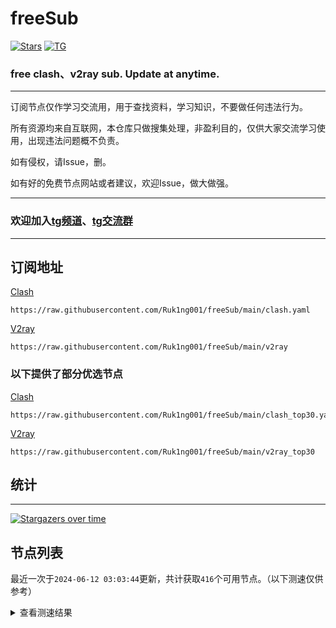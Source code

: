 # freeSub
[![Stars](https://img.shields.io/github/stars/Ruk1ng001/freeSub)](https://github.com/Ruk1ng001/freeSub/stargazers)
[![TG](https://img.shields.io/badge/Telegram-gray?logo=Telegram)](https://t.me/Ruk1ng001)
### free clash、v2ray sub. Update at anytime.

---

订阅节点仅作学习交流用，用于查找资料，学习知识，不要做任何违法行为。

所有资源均来自互联网，本仓库只做搜集处理，非盈利目的，仅供大家交流学习使用，出现违法问题概不负责。

如有侵权，请Issue，删。

如有好的免费节点网站或者建议，欢迎Issue，做大做强。

---

### 欢迎加入[tg频道](https://t.me/Ruk1ng001)、[tg交流群](https://t.me/+-e-b04EE5Cw2NmU1)

---

## 订阅地址
[Clash](https://raw.githubusercontent.com/Ruk1ng001/freeSub/main/clash.yaml)
```
https://raw.githubusercontent.com/Ruk1ng001/freeSub/main/clash.yaml
```
[V2ray](https://raw.githubusercontent.com/Ruk1ng001/freeSub/main/v2ray)
```
https://raw.githubusercontent.com/Ruk1ng001/freeSub/main/v2ray
```
### 以下提供了部分优选节点

[Clash](https://raw.githubusercontent.com/Ruk1ng001/freeSub/main/clash_top30.yaml)
```
https://raw.githubusercontent.com/Ruk1ng001/freeSub/main/clash_top30.yaml
```
[V2ray](https://raw.githubusercontent.com/Ruk1ng001/freeSub/main/v2ray_top30)
```
https://raw.githubusercontent.com/Ruk1ng001/freeSub/main/v2ray_top30
```

## 统计

---

[![Stargazers over time](https://starchart.cc/Ruk1ng001/freeSub.svg)](https://starchart.cc/Ruk1ng001/freeSub)

## 节点列表

最近一次于`2024-06-12 03:03:44`更新，共计获取`416`个可用节点。（以下测速仅供参考）

<details> <summary>查看测速结果</summary>

| 序号 | 节点 | 带宽 | 延迟 |
|:--:|:--:|:--:|:--:|
 | 1 | ChatGPT😈github.com/Ruk1ng001_-1787046878 | 4.26MB/s | 527.00ms |
 | 2 | CN😈github.com/Ruk1ng001_688576700 | 3.89MB/s | 563.00ms |
 | 3 | HK😈github.com/Ruk1ng001_976007502 | 3.84MB/s | 462.00ms |
 | 4 | SG😈github.com/Ruk1ng001_-2037179900 | 3.77MB/s | 603.00ms |
 | 5 | CN😈github.com/Ruk1ng001_-1607947913 | 3.75MB/s | 689.00ms |
 | 6 | SG😈github.com/Ruk1ng001_-1887957754 | 3.53MB/s | 610.00ms |
 | 7 | Other😈github.com/Ruk1ng001_-877574257 | 3.23MB/s | 552.00ms |
 | 8 | SG😈github.com/Ruk1ng001_445180895 | 3.14MB/s | 660.00ms |
 | 9 | SG😈github.com/Ruk1ng001_-94688890 | 3.08MB/s | 712.00ms |
 | 10 | CN😈github.com/Ruk1ng001_510837293 | 2.99MB/s | 343.00ms |
 | 11 | CN😈github.com/Ruk1ng001_1093731890 | 2.90MB/s | 327.00ms |
 | 12 | JP😈github.com/Ruk1ng001_114988891 | 2.64MB/s | 623.00ms |
 | 13 | JP😈github.com/Ruk1ng001_1063907809 | 2.31MB/s | 448.00ms |
 | 14 | KR😈github.com/Ruk1ng001_1437895741 | 2.31MB/s | 1186.00ms |
 | 15 | HK😈github.com/Ruk1ng001_1450856210 | 2.24MB/s | 418.00ms |
 | 16 | HK😈github.com/Ruk1ng001_-1816279869 | 2.23MB/s | 384.00ms |
 | 17 | JP😈github.com/Ruk1ng001_1112293865 | 2.18MB/s | 401.00ms |
 | 18 | Euro😈github.com/Ruk1ng001_-1314266732 | 2.18MB/s | 340.00ms |
 | 19 | PL😈github.com/Ruk1ng001_-1981260913 | 2.09MB/s | 2996.00ms |
 | 20 | CA😈github.com/Ruk1ng001_572722291 | 2.02MB/s | 2990.00ms |
 | 21 | JP😈github.com/Ruk1ng001_542461956 | 1.99MB/s | 524.00ms |
 | 22 | UM😈github.com/Ruk1ng001_1018232903 | 1.98MB/s | 524.00ms |
 | 23 | HK😈github.com/Ruk1ng001_-1417589658 | 1.88MB/s | 1369.00ms |
 | 24 | HK😈github.com/Ruk1ng001_1553399980 | 1.88MB/s | 1916.00ms |
 | 25 | TW😈github.com/Ruk1ng001_788765509 | 1.87MB/s | 597.00ms |
 | 26 | TW😈github.com/Ruk1ng001_-18049673 | 1.85MB/s | 730.00ms |
 | 27 | CN😈github.com/Ruk1ng001_1918778292 | 1.84MB/s | 520.00ms |
 | 28 | SG😈github.com/Ruk1ng001_-808229198 | 1.82MB/s | 1047.00ms |
 | 29 | JP😈github.com/Ruk1ng001_-1175359799 | 1.73MB/s | 768.00ms |
 | 30 | CA😈github.com/Ruk1ng001_473767417 | 1.71MB/s | 1200.00ms |
 | 31 | KR😈github.com/Ruk1ng001_-2075407552 | 1.69MB/s | 454.00ms |
 | 32 | Other😈github.com/Ruk1ng001_-1914618509 | 1.60MB/s | 518.00ms |
 | 33 | KR😈github.com/Ruk1ng001_-1692751462 | 1.60MB/s | 784.00ms |
 | 34 | CA😈github.com/Ruk1ng001_1248057636 | 1.57MB/s | 1602.00ms |
 | 35 | CA😈github.com/Ruk1ng001_-1989250554 | 1.51MB/s | 998.00ms |
 | 36 | UM😈github.com/Ruk1ng001_-1854220294 | 1.50MB/s | 920.00ms |
 | 37 | CN😈github.com/Ruk1ng001_-6315120 | 1.49MB/s | 1031.00ms |
 | 38 | UM😈github.com/Ruk1ng001_-1116103577 | 1.48MB/s | 1099.00ms |
 | 39 | UM😈github.com/Ruk1ng001_-850469968 | 1.46MB/s | 1075.00ms |
 | 40 | CA😈github.com/Ruk1ng001_-999722348 | 1.45MB/s | 1382.00ms |
 | 41 | CN😈github.com/Ruk1ng001_-1506022079 | 1.43MB/s | 692.00ms |
 | 42 | CA😈github.com/Ruk1ng001_1501061579 | 1.43MB/s | 1328.00ms |
 | 43 | CA😈github.com/Ruk1ng001_-883207488 | 1.41MB/s | 1542.00ms |
 | 44 | CA😈github.com/Ruk1ng001_1107270903 | 1.39MB/s | 1842.00ms |
 | 45 | CA😈github.com/Ruk1ng001_-1037727474 | 1.37MB/s | 1450.00ms |
 | 46 | HK😈github.com/Ruk1ng001_-592931911 | 1.37MB/s | 855.00ms |
 | 47 | Other😈github.com/Ruk1ng001_1259541553 | 1.36MB/s | 1214.00ms |
 | 48 | UM😈github.com/Ruk1ng001_629981807 | 1.35MB/s | 1006.00ms |
 | 49 | CA😈github.com/Ruk1ng001_-477419616 | 1.35MB/s | 1427.00ms |
 | 50 | KR😈github.com/Ruk1ng001_-1492631877 | 1.35MB/s | 537.00ms |
 | 51 | Asia😈github.com/Ruk1ng001_831692901 | 1.34MB/s | 909.00ms |
 | 52 | TW😈github.com/Ruk1ng001_54531584 | 1.32MB/s | 1430.00ms |
 | 53 | CA😈github.com/Ruk1ng001_-1484494350 | 1.30MB/s | 1468.00ms |
 | 54 | RU😈github.com/Ruk1ng001_528691366 | 1.30MB/s | 1211.00ms |
 | 55 | JP😈github.com/Ruk1ng001_-2134533757 | 1.30MB/s | 384.00ms |
 | 56 | CA😈github.com/Ruk1ng001_-139697148 | 1.29MB/s | 1522.00ms |
 | 57 | UM😈github.com/Ruk1ng001_-1257421967 | 1.28MB/s | 1159.00ms |
 | 58 | CA😈github.com/Ruk1ng001_1626132040 | 1.28MB/s | 1790.00ms |
 | 59 | HK😈github.com/Ruk1ng001_1152412069 | 1.27MB/s | 2979.00ms |
 | 60 | UM😈github.com/Ruk1ng001_-1666842268 | 1.27MB/s | 2068.00ms |
 | 61 | CA😈github.com/Ruk1ng001_-148652516 | 1.27MB/s | 1992.00ms |
 | 62 | CA😈github.com/Ruk1ng001_-1448704818 | 1.26MB/s | 1880.00ms |
 | 63 | HK😈github.com/Ruk1ng001_-1566498071 | 1.25MB/s | 1088.00ms |
 | 64 | UM😈github.com/Ruk1ng001_1429229212 | 1.22MB/s | 1213.00ms |
 | 65 | UM😈github.com/Ruk1ng001_-445833043 | 1.20MB/s | 1707.00ms |
 | 66 | CA😈github.com/Ruk1ng001_878724872 | 1.20MB/s | 1663.00ms |
 | 67 | UM😈github.com/Ruk1ng001_1303578646 | 1.20MB/s | 1206.00ms |
 | 68 | CA😈github.com/Ruk1ng001_-445362946 | 1.19MB/s | 1497.00ms |
 | 69 | CA😈github.com/Ruk1ng001_1885262548 | 1.17MB/s | 1501.00ms |
 | 70 | CA😈github.com/Ruk1ng001_1020249785 | 1.17MB/s | 1535.00ms |
 | 71 | HK😈github.com/Ruk1ng001_-53588819 | 1.16MB/s | 937.00ms |
 | 72 | CA😈github.com/Ruk1ng001_1822884007 | 1.16MB/s | 1122.00ms |
 | 73 | UM😈github.com/Ruk1ng001_-1920061911 | 1.15MB/s | 1333.00ms |
 | 74 | UM😈github.com/Ruk1ng001_-1398207475 | 1.15MB/s | 1295.00ms |
 | 75 | CN😈github.com/Ruk1ng001_757930817 | 1.11MB/s | 721.00ms |
 | 76 | UM😈github.com/Ruk1ng001_-1986465562 | 1.11MB/s | 1218.00ms |
 | 77 | UM😈github.com/Ruk1ng001_-618823350 | 1.11MB/s | 1197.00ms |
 | 78 | CA😈github.com/Ruk1ng001_1610677667 | 1.10MB/s | 1766.00ms |
 | 79 | UM😈github.com/Ruk1ng001_913949734 | 1.10MB/s | 1186.00ms |
 | 80 | UM😈github.com/Ruk1ng001_1263919475 | 1.10MB/s | 1216.00ms |
 | 81 | CA😈github.com/Ruk1ng001_-352530556 | 1.07MB/s | 1323.00ms |
 | 82 | US😈github.com/Ruk1ng001_777952858 | 1.06MB/s | 1691.00ms |
 | 83 | FR😈github.com/Ruk1ng001_-715025005 | 1.06MB/s | 1839.00ms |
 | 84 | UM😈github.com/Ruk1ng001_757201259 | 1.06MB/s | 1104.00ms |
 | 85 | Euro😈github.com/Ruk1ng001_-1827284712 | 1.06MB/s | 1826.00ms |
 | 86 | CA😈github.com/Ruk1ng001_561995180 | 1.05MB/s | 1936.00ms |
 | 87 | Euro😈github.com/Ruk1ng001_25263239 | 1.05MB/s | 1773.00ms |
 | 88 | UM😈github.com/Ruk1ng001_-2100351759 | 1.04MB/s | 1213.00ms |
 | 89 | UM😈github.com/Ruk1ng001_459534470 | 1.04MB/s | 1207.00ms |
 | 90 | SG😈github.com/Ruk1ng001_477985552 | 1.03MB/s | 518.00ms |
 | 91 | CA😈github.com/Ruk1ng001_1386396304 | 1.03MB/s | 1648.00ms |
 | 92 | CA😈github.com/Ruk1ng001_-1831429985 | 1.02MB/s | 1677.00ms |
 | 93 | CA😈github.com/Ruk1ng001_-179314871 | 1021.97KB/s | 1725.00ms |
 | 94 | Asia😈github.com/Ruk1ng001_-1037551786 | 1012.15KB/s | 559.00ms |
 | 95 | CA😈github.com/Ruk1ng001_235356181 | 1009.12KB/s | 1910.00ms |
 | 96 | HK😈github.com/Ruk1ng001_977245705 | 1005.65KB/s | 1536.00ms |
 | 97 | US😈github.com/Ruk1ng001_1932136073 | 996.13KB/s | 1321.00ms |
 | 98 | CA😈github.com/Ruk1ng001_940161678 | 996.11KB/s | 1609.00ms |
 | 99 | UM😈github.com/Ruk1ng001_2054894954 | 988.66KB/s | 1265.00ms |
 | 100 | UM😈github.com/Ruk1ng001_1034331182 | 980.44KB/s | 1242.00ms |
 | 101 | UM😈github.com/Ruk1ng001_1051240296 | 977.19KB/s | 1271.00ms |
 | 102 | HK😈github.com/Ruk1ng001_1514907692 | 967.31KB/s | 1644.00ms |
 | 103 | CN😈github.com/Ruk1ng001_-821560831 | 965.96KB/s | 343.00ms |
 | 104 | JP😈github.com/Ruk1ng001_-115193543 | 964.43KB/s | 526.00ms |
 | 105 | UM😈github.com/Ruk1ng001_1241820153 | 963.62KB/s | 892.00ms |
 | 106 | PL😈github.com/Ruk1ng001_1273291453 | 953.15KB/s | 771.00ms |
 | 107 | CA😈github.com/Ruk1ng001_1565625205 | 949.19KB/s | 2347.00ms |
 | 108 | CN😈github.com/Ruk1ng001_-1445423274 | 947.22KB/s | 622.00ms |
 | 109 | Euro😈github.com/Ruk1ng001_-265186892 | 945.33KB/s | 1917.00ms |
 | 110 | UM😈github.com/Ruk1ng001_-1623553473 | 944.23KB/s | 1094.00ms |
 | 111 | NL😈github.com/Ruk1ng001_-1015548933 | 942.90KB/s | 1354.00ms |
 | 112 | PL😈github.com/Ruk1ng001_232938967 | 937.62KB/s | 786.00ms |
 | 113 | FR😈github.com/Ruk1ng001_-416544445 | 937.23KB/s | 1170.00ms |
 | 114 | US😈github.com/Ruk1ng001_78465603 | 933.72KB/s | 1451.00ms |
 | 115 | CN😈github.com/Ruk1ng001_-1379830420 | 930.38KB/s | 1433.00ms |
 | 116 | GB😈github.com/Ruk1ng001_171975609 | 930.35KB/s | 1066.00ms |
 | 117 | CN😈github.com/Ruk1ng001_923473213 | 929.29KB/s | 1401.00ms |
 | 118 | CN😈github.com/Ruk1ng001_-1830203450 | 926.33KB/s | 1344.00ms |
 | 119 | FR😈github.com/Ruk1ng001_-695916869 | 922.69KB/s | 808.00ms |
 | 120 | FR😈github.com/Ruk1ng001_-933872702 | 915.65KB/s | 1196.00ms |
 | 121 | HK😈github.com/Ruk1ng001_-1765441212 | 915.40KB/s | 1706.00ms |
 | 122 | US😈github.com/Ruk1ng001_1240227975 | 911.01KB/s | 1438.00ms |
 | 123 | FR😈github.com/Ruk1ng001_-937432090 | 905.98KB/s | 766.00ms |
 | 124 | FR😈github.com/Ruk1ng001_-1162557377 | 903.89KB/s | 781.00ms |
 | 125 | FR😈github.com/Ruk1ng001_1511055292 | 901.26KB/s | 1038.00ms |
 | 126 | CA😈github.com/Ruk1ng001_-1689549925 | 900.56KB/s | 1734.00ms |
 | 127 | FR😈github.com/Ruk1ng001_-834642622 | 898.70KB/s | 1028.00ms |
 | 128 | NL😈github.com/Ruk1ng001_-1059410687 | 895.71KB/s | 1389.00ms |
 | 129 | FR😈github.com/Ruk1ng001_1428602512 | 895.26KB/s | 982.00ms |
 | 130 | FR😈github.com/Ruk1ng001_460132446 | 893.58KB/s | 818.00ms |
 | 131 | FR😈github.com/Ruk1ng001_1547493110 | 891.16KB/s | 1057.00ms |
 | 132 | FR😈github.com/Ruk1ng001_1837942177 | 888.97KB/s | 828.00ms |
 | 133 | FR😈github.com/Ruk1ng001_1411978166 | 888.91KB/s | 802.00ms |
 | 134 | US😈github.com/Ruk1ng001_660320414 | 887.97KB/s | 1459.00ms |
 | 135 | Euro😈github.com/Ruk1ng001_18318790 | 887.50KB/s | 996.00ms |
 | 136 | FR😈github.com/Ruk1ng001_1514432225 | 886.19KB/s | 1027.00ms |
 | 137 | HK😈github.com/Ruk1ng001_217424615 | 882.17KB/s | 609.00ms |
 | 138 | Other😈github.com/Ruk1ng001_-935383257 | 881.39KB/s | 1481.00ms |
 | 139 | FR😈github.com/Ruk1ng001_118942455 | 877.57KB/s | 1811.00ms |
 | 140 | UM😈github.com/Ruk1ng001_337036286 | 868.14KB/s | 1475.00ms |
 | 141 | FR😈github.com/Ruk1ng001_2045795544 | 866.56KB/s | 810.00ms |
 | 142 | FR😈github.com/Ruk1ng001_-1053759612 | 866.36KB/s | 1013.00ms |
 | 143 | FR😈github.com/Ruk1ng001_1972596040 | 865.53KB/s | 1032.00ms |
 | 144 | CA😈github.com/Ruk1ng001_-1340086646 | 863.40KB/s | 1679.00ms |
 | 145 | TW😈github.com/Ruk1ng001_1893672134 | 863.06KB/s | 1625.00ms |
 | 146 | FR😈github.com/Ruk1ng001_475009219 | 861.62KB/s | 1038.00ms |
 | 147 | FR😈github.com/Ruk1ng001_2090908757 | 861.07KB/s | 1021.00ms |
 | 148 | PL😈github.com/Ruk1ng001_-78977996 | 858.54KB/s | 1136.00ms |
 | 149 | FR😈github.com/Ruk1ng001_-1663307983 | 858.03KB/s | 1042.00ms |
 | 150 | FR😈github.com/Ruk1ng001_-373948873 | 857.76KB/s | 1018.00ms |
 | 151 | FR😈github.com/Ruk1ng001_955397849 | 855.48KB/s | 824.00ms |
 | 152 | NL😈github.com/Ruk1ng001_-331801907 | 855.09KB/s | 783.00ms |
 | 153 | CN😈github.com/Ruk1ng001_627584863 | 854.13KB/s | 1346.00ms |
 | 154 | FR😈github.com/Ruk1ng001_1183638361 | 853.66KB/s | 1041.00ms |
 | 155 | FR😈github.com/Ruk1ng001_-726199911 | 853.59KB/s | 1060.00ms |
 | 156 | FR😈github.com/Ruk1ng001_1907252038 | 853.31KB/s | 810.00ms |
 | 157 | Other😈github.com/Ruk1ng001_376568346 | 851.76KB/s | 983.00ms |
 | 158 | FR😈github.com/Ruk1ng001_607364820 | 847.89KB/s | 840.00ms |
 | 159 | FR😈github.com/Ruk1ng001_-1611703640 | 846.94KB/s | 1332.00ms |
 | 160 | CN😈github.com/Ruk1ng001_-372369807 | 846.70KB/s | 339.00ms |
 | 161 | GB😈github.com/Ruk1ng001_-1964018986 | 844.09KB/s | 754.00ms |
 | 162 | FR😈github.com/Ruk1ng001_-1728010228 | 841.45KB/s | 1041.00ms |
 | 163 | FR😈github.com/Ruk1ng001_-1857771266 | 841.36KB/s | 910.00ms |
 | 164 | FR😈github.com/Ruk1ng001_945843644 | 841.10KB/s | 760.00ms |
 | 165 | FR😈github.com/Ruk1ng001_995614948 | 840.07KB/s | 1004.00ms |
 | 166 | Other😈github.com/Ruk1ng001_-156638627 | 838.57KB/s | 1432.00ms |
 | 167 | FR😈github.com/Ruk1ng001_1540704172 | 838.51KB/s | 1312.00ms |
 | 168 | FR😈github.com/Ruk1ng001_1086922309 | 834.90KB/s | 1036.00ms |
 | 169 | FR😈github.com/Ruk1ng001_1940263112 | 834.70KB/s | 832.00ms |
 | 170 | FR😈github.com/Ruk1ng001_738482068 | 834.56KB/s | 866.00ms |
 | 171 | FR😈github.com/Ruk1ng001_1128113646 | 834.46KB/s | 1476.00ms |
 | 172 | PL😈github.com/Ruk1ng001_1831781205 | 831.46KB/s | 866.00ms |
 | 173 | Other😈github.com/Ruk1ng001_-1559765588 | 830.90KB/s | 879.00ms |
 | 174 | CN😈github.com/Ruk1ng001_-906837236 | 830.78KB/s | 1379.00ms |
 | 175 | FR😈github.com/Ruk1ng001_2079344206 | 829.02KB/s | 1075.00ms |
 | 176 | CA😈github.com/Ruk1ng001_-1296741748 | 827.90KB/s | 1959.00ms |
 | 177 | FR😈github.com/Ruk1ng001_-790404634 | 826.07KB/s | 877.00ms |
 | 178 | FR😈github.com/Ruk1ng001_-771843790 | 824.24KB/s | 1037.00ms |
 | 179 | PL😈github.com/Ruk1ng001_-2052711301 | 821.78KB/s | 857.00ms |
 | 180 | NL😈github.com/Ruk1ng001_-1100658875 | 820.71KB/s | 717.00ms |
 | 181 | US😈github.com/Ruk1ng001_1774724801 | 816.18KB/s | 824.00ms |
 | 182 | FR😈github.com/Ruk1ng001_-379124212 | 813.90KB/s | 994.00ms |
 | 183 | US😈github.com/Ruk1ng001_622120033 | 806.80KB/s | 980.00ms |
 | 184 | CA😈github.com/Ruk1ng001_-2135311037 | 805.84KB/s | 1690.00ms |
 | 185 | US😈github.com/Ruk1ng001_1490566360 | 805.22KB/s | 825.00ms |
 | 186 | FR😈github.com/Ruk1ng001_-549524324 | 804.35KB/s | 808.00ms |
 | 187 | FR😈github.com/Ruk1ng001_-552765619 | 793.10KB/s | 865.00ms |
 | 188 | FR😈github.com/Ruk1ng001_789564023 | 789.02KB/s | 1166.00ms |
 | 189 | HK😈github.com/Ruk1ng001_272476879 | 785.50KB/s | 2122.00ms |
 | 190 | CA😈github.com/Ruk1ng001_1132634313 | 778.88KB/s | 1565.00ms |
 | 191 | GB😈github.com/Ruk1ng001_1149299322 | 776.15KB/s | 1008.00ms |
 | 192 | Other😈github.com/Ruk1ng001_1642246421 | 774.83KB/s | 1460.00ms |
 | 193 | FR😈github.com/Ruk1ng001_1810107631 | 770.85KB/s | 873.00ms |
 | 194 | FR😈github.com/Ruk1ng001_628145102 | 768.61KB/s | 807.00ms |
 | 195 | UM😈github.com/Ruk1ng001_226038673 | 767.90KB/s | 881.00ms |
 | 196 | Other😈github.com/Ruk1ng001_-1178132242 | 763.46KB/s | 1049.00ms |
 | 197 | US😈github.com/Ruk1ng001_-1358666805 | 757.47KB/s | 1177.00ms |
 | 198 | UM😈github.com/Ruk1ng001_-1985482861 | 756.99KB/s | 850.00ms |
 | 199 | CN😈github.com/Ruk1ng001_1868487708 | 745.60KB/s | 790.00ms |
 | 200 | IE😈github.com/Ruk1ng001_-165003283 | 738.62KB/s | 1017.00ms |
 | 201 | UM😈github.com/Ruk1ng001_710296591 | 737.42KB/s | 868.00ms |
 | 202 | CA😈github.com/Ruk1ng001_1718827210 | 734.00KB/s | 2155.00ms |
 | 203 | US😈github.com/Ruk1ng001_1650935518 | 728.41KB/s | 789.00ms |
 | 204 | US😈github.com/Ruk1ng001_1878698898 | 722.95KB/s | 797.00ms |
 | 205 | TW😈github.com/Ruk1ng001_1623175026 | 721.99KB/s | 510.00ms |
 | 206 | HK😈github.com/Ruk1ng001_-1948226486 | 715.81KB/s | 1978.00ms |
 | 207 | SG😈github.com/Ruk1ng001_526691021 | 712.39KB/s | 999.00ms |
 | 208 | UM😈github.com/Ruk1ng001_667067898 | 705.09KB/s | 1075.00ms |
 | 209 | GB😈github.com/Ruk1ng001_-2123012980 | 692.01KB/s | 776.00ms |
 | 210 | DE😈github.com/Ruk1ng001_-2140880176 | 685.84KB/s | 1090.00ms |
 | 211 | HK😈github.com/Ruk1ng001_-1884951940 | 679.05KB/s | 1919.00ms |
 | 212 | Other😈github.com/Ruk1ng001_-958687611 | 674.19KB/s | 907.00ms |
 | 213 | CN😈github.com/Ruk1ng001_-1843361734 | 674.04KB/s | 962.00ms |
 | 214 | CA😈github.com/Ruk1ng001_-1753398426 | 673.71KB/s | 1570.00ms |
 | 215 | HK😈github.com/Ruk1ng001_881172169 | 668.90KB/s | 1903.00ms |
 | 216 | US😈github.com/Ruk1ng001_86329997 | 667.94KB/s | 835.00ms |
 | 217 | US😈github.com/Ruk1ng001_-1190587272 | 662.11KB/s | 851.00ms |
 | 218 | GB😈github.com/Ruk1ng001_-1632738911 | 659.88KB/s | 951.00ms |
 | 219 | HK😈github.com/Ruk1ng001_1984879058 | 656.60KB/s | 1883.00ms |
 | 220 | HK😈github.com/Ruk1ng001_-255733394 | 654.74KB/s | 1881.00ms |
 | 221 | DE😈github.com/Ruk1ng001_820586957 | 652.66KB/s | 1172.00ms |
 | 222 | Americas😈github.com/Ruk1ng001_-1642046963 | 649.27KB/s | 1800.00ms |
 | 223 | US😈github.com/Ruk1ng001_1755319371 | 647.11KB/s | 1100.00ms |
 | 224 | HK😈github.com/Ruk1ng001_291522958 | 629.30KB/s | 1909.00ms |
 | 225 | CA😈github.com/Ruk1ng001_851266038 | 627.29KB/s | 1855.00ms |
 | 226 | UM😈github.com/Ruk1ng001_-1563092935 | 626.71KB/s | 915.00ms |
 | 227 | JP😈github.com/Ruk1ng001_660917234 | 618.66KB/s | 744.00ms |
 | 228 | CA😈github.com/Ruk1ng001_-1508460034 | 606.70KB/s | 934.00ms |
 | 229 | Euro😈github.com/Ruk1ng001_1580411589 | 605.26KB/s | 1508.00ms |
 | 230 | FR😈github.com/Ruk1ng001_693604224 | 603.40KB/s | 1122.00ms |
 | 231 | HK😈github.com/Ruk1ng001_-1651215561 | 603.30KB/s | 1781.00ms |
 | 232 | DE😈github.com/Ruk1ng001_-967937888 | 601.78KB/s | 1170.00ms |
 | 233 | DE😈github.com/Ruk1ng001_60235898 | 597.13KB/s | 1169.00ms |
 | 234 | DE😈github.com/Ruk1ng001_86083475 | 595.44KB/s | 1165.00ms |
 | 235 | DE😈github.com/Ruk1ng001_-47021732 | 594.80KB/s | 1159.00ms |
 | 236 | DE😈github.com/Ruk1ng001_1820215504 | 589.39KB/s | 1187.00ms |
 | 237 | CA😈github.com/Ruk1ng001_1295306959 | 585.84KB/s | 1712.00ms |
 | 238 | DE😈github.com/Ruk1ng001_-1322949421 | 581.84KB/s | 1155.00ms |
 | 239 | CN😈github.com/Ruk1ng001_-1056459350 | 575.65KB/s | 774.00ms |
 | 240 | PL😈github.com/Ruk1ng001_1472696902 | 563.49KB/s | 873.00ms |
 | 241 | HK😈github.com/Ruk1ng001_1410884606 | 563.08KB/s | 1724.00ms |
 | 242 | PL😈github.com/Ruk1ng001_121942279 | 561.75KB/s | 870.00ms |
 | 243 | TW😈github.com/Ruk1ng001_850726388 | 555.22KB/s | 1719.00ms |
 | 244 | PL😈github.com/Ruk1ng001_25403157 | 553.75KB/s | 855.00ms |
 | 245 | CA😈github.com/Ruk1ng001_-1409113450 | 550.64KB/s | 1716.00ms |
 | 246 | KR😈github.com/Ruk1ng001_-252815427 | 549.65KB/s | 629.00ms |
 | 247 | CN😈github.com/Ruk1ng001_1154722683 | 547.86KB/s | 1019.00ms |
 | 248 | CA😈github.com/Ruk1ng001_1851543490 | 536.08KB/s | 2141.00ms |
 | 249 | UM😈github.com/Ruk1ng001_1516110708 | 526.88KB/s | 1001.00ms |
 | 250 | SG😈github.com/Ruk1ng001_-1478423456 | 513.91KB/s | 1166.00ms |
 | 251 | CA😈github.com/Ruk1ng001_-475821230 | 509.86KB/s | 2116.00ms |
 | 252 | PL😈github.com/Ruk1ng001_-728563756 | 503.95KB/s | 855.00ms |
 | 253 | Other😈github.com/Ruk1ng001_-1522491257 | 501.83KB/s | 960.00ms |
 | 254 | HK😈github.com/Ruk1ng001_-1803813952 | 490.18KB/s | 2025.00ms |
 | 255 | HK😈github.com/Ruk1ng001_-735779438 | 490.00KB/s | 1906.00ms |
 | 256 | CA😈github.com/Ruk1ng001_-1218011449 | 488.97KB/s | 2020.00ms |
 | 257 | FI😈github.com/Ruk1ng001_-924341426 | 483.23KB/s | 1331.00ms |
 | 258 | PL😈github.com/Ruk1ng001_-677491894 | 480.95KB/s | 1384.00ms |
 | 259 | CA😈github.com/Ruk1ng001_-255750114 | 476.32KB/s | 1960.00ms |
 | 260 | PL😈github.com/Ruk1ng001_-1728090304 | 469.71KB/s | 859.00ms |
 | 261 | Americas😈github.com/Ruk1ng001_1388672434 | 468.94KB/s | 2353.00ms |
 | 262 | UM😈github.com/Ruk1ng001_114711799 | 465.81KB/s | 1307.00ms |
 | 263 | TW😈github.com/Ruk1ng001_-942887930 | 462.12KB/s | 482.00ms |
 | 264 | CN😈github.com/Ruk1ng001_1454878547 | 459.92KB/s | 793.00ms |
 | 265 | CA😈github.com/Ruk1ng001_1372504354 | 459.14KB/s | 1794.00ms |
 | 266 | JP😈github.com/Ruk1ng001_-545808329 | 454.11KB/s | 1102.00ms |
 | 267 | PL😈github.com/Ruk1ng001_-2129147082 | 452.97KB/s | 791.00ms |
 | 268 | PL😈github.com/Ruk1ng001_977269022 | 451.62KB/s | 827.00ms |
 | 269 | ChatGPT😈github.com/Ruk1ng001_1534370505 | 443.29KB/s | 1491.00ms |
 | 270 | SG😈github.com/Ruk1ng001_-2026700889 | 441.49KB/s | 468.00ms |
 | 271 | PL😈github.com/Ruk1ng001_2090955147 | 436.88KB/s | 804.00ms |
 | 272 | HK😈github.com/Ruk1ng001_-110696369 | 427.93KB/s | 2293.00ms |
 | 273 | JP😈github.com/Ruk1ng001_86344725 | 425.74KB/s | 2365.00ms |
 | 274 | CA😈github.com/Ruk1ng001_-355151149 | 423.48KB/s | 2289.00ms |
 | 275 | Euro😈github.com/Ruk1ng001_854252626 | 423.34KB/s | 528.00ms |
 | 276 | CA😈github.com/Ruk1ng001_-1675528914 | 420.40KB/s | 2064.00ms |
 | 277 | HK😈github.com/Ruk1ng001_-730605236 | 413.28KB/s | 2268.00ms |
 | 278 | PL😈github.com/Ruk1ng001_-547751795 | 411.17KB/s | 1397.00ms |
 | 279 | PL😈github.com/Ruk1ng001_1600282806 | 409.43KB/s | 822.00ms |
 | 280 | HK😈github.com/Ruk1ng001_-774342752 | 409.23KB/s | 2421.00ms |
 | 281 | FR😈github.com/Ruk1ng001_1051089742 | 406.42KB/s | 964.00ms |
 | 282 | JP😈github.com/Ruk1ng001_-1564858907 | 402.73KB/s | 539.00ms |
 | 283 | CA😈github.com/Ruk1ng001_1922561286 | 399.84KB/s | 1871.00ms |
 | 284 | PL😈github.com/Ruk1ng001_-13297711 | 399.31KB/s | 1340.00ms |
 | 285 | CA😈github.com/Ruk1ng001_2085584058 | 391.09KB/s | 1805.00ms |
 | 286 | FR😈github.com/Ruk1ng001_-903392398 | 381.10KB/s | 2109.00ms |
 | 287 | Other😈github.com/Ruk1ng001_-423513810 | 376.88KB/s | 2311.00ms |
 | 288 | PL😈github.com/Ruk1ng001_369549477 | 376.21KB/s | 814.00ms |
 | 289 | JP😈github.com/Ruk1ng001_-517696060 | 367.69KB/s | 803.00ms |
 | 290 | HK😈github.com/Ruk1ng001_-1156052442 | 362.18KB/s | 2165.00ms |
 | 291 | CN😈github.com/Ruk1ng001_-1437563166 | 358.08KB/s | 457.00ms |
 | 292 | DE😈github.com/Ruk1ng001_1796700239 | 356.22KB/s | 1762.00ms |
 | 293 | HK😈github.com/Ruk1ng001_1456139220 | 350.25KB/s | 2091.00ms |
 | 294 | HK😈github.com/Ruk1ng001_-918198480 | 347.06KB/s | 2130.00ms |
 | 295 | HK😈github.com/Ruk1ng001_-198974679 | 345.95KB/s | 2835.00ms |
 | 296 | HK😈github.com/Ruk1ng001_809550352 | 342.82KB/s | 1741.00ms |
 | 297 | HK😈github.com/Ruk1ng001_-1345069701 | 341.17KB/s | 1810.00ms |
 | 298 | PL😈github.com/Ruk1ng001_153672896 | 341.05KB/s | 985.00ms |
 | 299 | PL😈github.com/Ruk1ng001_-404911409 | 336.49KB/s | 790.00ms |
 | 300 | PL😈github.com/Ruk1ng001_-2115041744 | 330.39KB/s | 836.00ms |
 | 301 | CA😈github.com/Ruk1ng001_277166634 | 327.49KB/s | 1476.00ms |
 | 302 | Asia😈github.com/Ruk1ng001_-1172355009 | 327.40KB/s | 1684.00ms |
 | 303 | ChatGPT😈github.com/Ruk1ng001_1849366068 | 327.09KB/s | 506.00ms |
 | 304 | UM😈github.com/Ruk1ng001_-114066577 | 321.50KB/s | 1844.00ms |
 | 305 | CA😈github.com/Ruk1ng001_-1144823301 | 318.38KB/s | 1920.00ms |
 | 306 | CA😈github.com/Ruk1ng001_465677677 | 306.49KB/s | 1492.00ms |
 | 307 | HK😈github.com/Ruk1ng001_226062008 | 288.81KB/s | 1842.00ms |
 | 308 | JP😈github.com/Ruk1ng001_-1040297197 | 285.68KB/s | 706.00ms |
 | 309 | CA😈github.com/Ruk1ng001_-518999315 | 284.66KB/s | 1596.00ms |
 | 310 | PL😈github.com/Ruk1ng001_-1364677211 | 271.93KB/s | 865.00ms |
 | 311 | PL😈github.com/Ruk1ng001_1723266525 | 271.49KB/s | 1015.00ms |
 | 312 | Other😈github.com/Ruk1ng001_1303543440 | 266.01KB/s | 1603.00ms |
 | 313 | CA😈github.com/Ruk1ng001_-431291685 | 263.56KB/s | 2137.00ms |
 | 314 | UM😈github.com/Ruk1ng001_778720813 | 259.03KB/s | 907.00ms |
 | 315 | PL😈github.com/Ruk1ng001_936188442 | 257.05KB/s | 1823.00ms |
 | 316 | SG😈github.com/Ruk1ng001_1258538554 | 254.88KB/s | 432.00ms |
 | 317 | HK😈github.com/Ruk1ng001_1160802208 | 254.72KB/s | 2851.00ms |
 | 318 | PL😈github.com/Ruk1ng001_72585541 | 254.38KB/s | 1304.00ms |
 | 319 | UM😈github.com/Ruk1ng001_-921244722 | 252.78KB/s | 1170.00ms |
 | 320 | FI😈github.com/Ruk1ng001_2065178663 | 252.75KB/s | 1260.00ms |
 | 321 | FR😈github.com/Ruk1ng001_2065431990 | 252.69KB/s | 1484.00ms |
 | 322 | PL😈github.com/Ruk1ng001_190978668 | 251.34KB/s | 1029.00ms |
 | 323 | FI😈github.com/Ruk1ng001_261285732 | 249.99KB/s | 1353.00ms |
 | 324 | CA😈github.com/Ruk1ng001_-1541825533 | 247.08KB/s | 1387.00ms |
 | 325 | PL😈github.com/Ruk1ng001_1550423410 | 246.77KB/s | 1251.00ms |
 | 326 | PL😈github.com/Ruk1ng001_2061265995 | 246.13KB/s | 1121.00ms |
 | 327 | PL😈github.com/Ruk1ng001_205561580 | 244.43KB/s | 925.00ms |
 | 328 | SE😈github.com/Ruk1ng001_618408353 | 242.35KB/s | 2082.00ms |
 | 329 | PL😈github.com/Ruk1ng001_506080190 | 238.99KB/s | 2164.00ms |
 | 330 | FI😈github.com/Ruk1ng001_1607184926 | 233.49KB/s | 1911.00ms |
 | 331 | HK😈github.com/Ruk1ng001_-11061104 | 229.35KB/s | 1990.00ms |
 | 332 | CA😈github.com/Ruk1ng001_1819882013 | 225.97KB/s | 2595.00ms |
 | 333 | GB😈github.com/Ruk1ng001_1214800657 | 224.45KB/s | 1201.00ms |
 | 334 | CA😈github.com/Ruk1ng001_747465568 | 223.11KB/s | 2977.00ms |
 | 335 | PL😈github.com/Ruk1ng001_-158651700 | 212.43KB/s | 1195.00ms |
 | 336 | PL😈github.com/Ruk1ng001_-1975363469 | 210.44KB/s | 1157.00ms |
 | 337 | UM😈github.com/Ruk1ng001_-1586891825 | 209.24KB/s | 1166.00ms |
 | 338 | PL😈github.com/Ruk1ng001_-625168074 | 208.69KB/s | 1564.00ms |
 | 339 | DE😈github.com/Ruk1ng001_-2005356226 | 206.83KB/s | 1228.00ms |
 | 340 | DE😈github.com/Ruk1ng001_1996603867 | 203.65KB/s | 1077.00ms |
 | 341 | NL😈github.com/Ruk1ng001_-1203663387 | 200.64KB/s | 889.00ms |
 | 342 | CN😈github.com/Ruk1ng001_946582095 | 200.60KB/s | 1572.00ms |
 | 343 | SG😈github.com/Ruk1ng001_-1395518683 | 198.95KB/s | 1238.00ms |
 | 344 | Other😈github.com/Ruk1ng001_-1368397363 | 197.83KB/s | 2007.00ms |
 | 345 | CA😈github.com/Ruk1ng001_-422357612 | 195.92KB/s | 1131.00ms |
 | 346 | JP😈github.com/Ruk1ng001_49042506 | 194.94KB/s | 787.00ms |
 | 347 | DE😈github.com/Ruk1ng001_-1913263257 | 191.53KB/s | 1142.00ms |
 | 348 | JP😈github.com/Ruk1ng001_-122568881 | 191.02KB/s | 1249.00ms |
 | 349 | PL😈github.com/Ruk1ng001_628322009 | 190.15KB/s | 877.00ms |
 | 350 | DE😈github.com/Ruk1ng001_2070134522 | 186.66KB/s | 1042.00ms |
 | 351 | PL😈github.com/Ruk1ng001_-140596146 | 185.09KB/s | 1251.00ms |
 | 352 | FR😈github.com/Ruk1ng001_-1389362920 | 184.15KB/s | 1372.00ms |
 | 353 | DE😈github.com/Ruk1ng001_743354087 | 182.16KB/s | 1076.00ms |
 | 354 | DE😈github.com/Ruk1ng001_-432965243 | 177.92KB/s | 1130.00ms |
 | 355 | US😈github.com/Ruk1ng001_1591375133 | 177.60KB/s | 1297.00ms |
 | 356 | CA😈github.com/Ruk1ng001_-1555499648 | 172.20KB/s | 1492.00ms |
 | 357 | CA😈github.com/Ruk1ng001_346349640 | 171.44KB/s | 1515.00ms |
 | 358 | PL😈github.com/Ruk1ng001_-495237546 | 170.72KB/s | 1229.00ms |
 | 359 | GB😈github.com/Ruk1ng001_-99710621 | 169.93KB/s | 1127.00ms |
 | 360 | HK😈github.com/Ruk1ng001_1997054554 | 163.55KB/s | 2266.00ms |
 | 361 | CA😈github.com/Ruk1ng001_927158294 | 163.53KB/s | 2510.00ms |
 | 362 | Euro😈github.com/Ruk1ng001_1939085576 | 162.93KB/s | 840.00ms |
 | 363 | DE😈github.com/Ruk1ng001_743245154 | 160.09KB/s | 1211.00ms |
 | 364 | HK😈github.com/Ruk1ng001_-1913891306 | 158.00KB/s | 2087.00ms |
 | 365 | US😈github.com/Ruk1ng001_-211459628 | 157.54KB/s | 1080.00ms |
 | 366 | FR😈github.com/Ruk1ng001_1582206346 | 155.16KB/s | 2907.00ms |
 | 367 | Americas😈github.com/Ruk1ng001_1067190068 | 154.96KB/s | 2862.00ms |
 | 368 | PL😈github.com/Ruk1ng001_-72080606 | 154.34KB/s | 1447.00ms |
 | 369 | DE😈github.com/Ruk1ng001_-2059086342 | 153.70KB/s | 1206.00ms |
 | 370 | US😈github.com/Ruk1ng001_-23138265 | 153.28KB/s | 2599.00ms |
 | 371 | DE😈github.com/Ruk1ng001_1010364568 | 150.42KB/s | 1193.00ms |
 | 372 | DE😈github.com/Ruk1ng001_-1822289774 | 150.24KB/s | 1199.00ms |
 | 373 | PL😈github.com/Ruk1ng001_1391354938 | 150.07KB/s | 2804.00ms |
 | 374 | DE😈github.com/Ruk1ng001_-1700198237 | 148.79KB/s | 1181.00ms |
 | 375 | DE😈github.com/Ruk1ng001_-1157089419 | 148.67KB/s | 1180.00ms |
 | 376 | CH😈github.com/Ruk1ng001_-1258308123 | 147.61KB/s | 1613.00ms |
 | 377 | Other😈github.com/Ruk1ng001_947111660 | 147.17KB/s | 502.00ms |
 | 378 | DE😈github.com/Ruk1ng001_16216811 | 144.61KB/s | 1121.00ms |
 | 379 | DE😈github.com/Ruk1ng001_1853798928 | 140.43KB/s | 1187.00ms |
 | 380 | PL😈github.com/Ruk1ng001_-1409690240 | 138.13KB/s | 824.00ms |
 | 381 | PL😈github.com/Ruk1ng001_-1673573971 | 138.02KB/s | 2486.00ms |
 | 382 | US😈github.com/Ruk1ng001_1682802013 | 134.78KB/s | 1433.00ms |
 | 383 | UM😈github.com/Ruk1ng001_1110951307 | 133.59KB/s | 1750.00ms |
 | 384 | US😈github.com/Ruk1ng001_843932144 | 127.71KB/s | 1378.00ms |
 | 385 | TW😈github.com/Ruk1ng001_603686157 | 121.63KB/s | 1364.00ms |
 | 386 | HK😈github.com/Ruk1ng001_2023960165 | 121.43KB/s | 2638.00ms |
 | 387 | CN😈github.com/Ruk1ng001_1499931997 | 121.12KB/s | 2103.00ms |
 | 388 | CA😈github.com/Ruk1ng001_187164199 | 116.95KB/s | 2888.00ms |
 | 389 | CA😈github.com/Ruk1ng001_-325194503 | 104.70KB/s | 570.00ms |
 | 390 | US😈github.com/Ruk1ng001_-234558492 | 102.53KB/s | 2077.00ms |
 | 391 | Americas😈github.com/Ruk1ng001_-1009148757 | 102.53KB/s | 2872.00ms |
 | 392 | Other😈github.com/Ruk1ng001_1087150450 | 100.32KB/s | 729.00ms |
 | 393 | Other😈github.com/Ruk1ng001_-1822042520 | 100.06KB/s | 1415.00ms |
 | 394 | Americas😈github.com/Ruk1ng001_-1310408967 | 96.40KB/s | 2530.00ms |
 | 395 | TW😈github.com/Ruk1ng001_1611188697 | 93.64KB/s | 731.00ms |
 | 396 | HK😈github.com/Ruk1ng001_2144809090 | 91.96KB/s | 2450.00ms |
 | 397 | FR😈github.com/Ruk1ng001_1158107128 | 90.85KB/s | 2836.00ms |
 | 398 | PL😈github.com/Ruk1ng001_1125987866 | 88.83KB/s | 2191.00ms |
 | 399 | FR😈github.com/Ruk1ng001_-634455245 | 81.61KB/s | 1295.00ms |
 | 400 | CA😈github.com/Ruk1ng001_-920855879 | 80.56KB/s | 2514.00ms |
 | 401 | AU😈github.com/Ruk1ng001_-1099729902 | 80.38KB/s | 712.00ms |
 | 402 | SG😈github.com/Ruk1ng001_-2067867345 | 78.96KB/s | 969.00ms |
 | 403 | ES😈github.com/Ruk1ng001_1657785637 | 78.09KB/s | 1115.00ms |
 | 404 | CA😈github.com/Ruk1ng001_-534736438 | 76.24KB/s | 947.00ms |
 | 405 | FR😈github.com/Ruk1ng001_-1556674725 | 75.05KB/s | 2819.00ms |
 | 406 | CA😈github.com/Ruk1ng001_-494522134 | 73.26KB/s | 2490.00ms |
 | 407 | CH😈github.com/Ruk1ng001_-1250317281 | 71.07KB/s | 1135.00ms |
 | 408 | HK😈github.com/Ruk1ng001_1041068739 | 67.21KB/s | 2206.00ms |
 | 409 | SE😈github.com/Ruk1ng001_1376575552 | 65.79KB/s | 1374.00ms |
 | 410 | US😈github.com/Ruk1ng001_-236904108 | 65.52KB/s | 1304.00ms |
 | 411 | VE😈github.com/Ruk1ng001_1364651547 | 63.51KB/s | 1508.00ms |
 | 412 | TR😈github.com/Ruk1ng001_142175050 | 58.19KB/s | 1374.00ms |
 | 413 | Other😈github.com/Ruk1ng001_1473460646 | 54.43KB/s | 2633.00ms |
 | 414 | NL😈github.com/Ruk1ng001_-316482451 | 54.12KB/s | 923.00ms |
 | 415 | VE😈github.com/Ruk1ng001_831444606 | 52.80KB/s | 1166.00ms |
 | 416 | DE😈github.com/Ruk1ng001_1867123431 | 51.58KB/s | 1164.00ms |


</details>